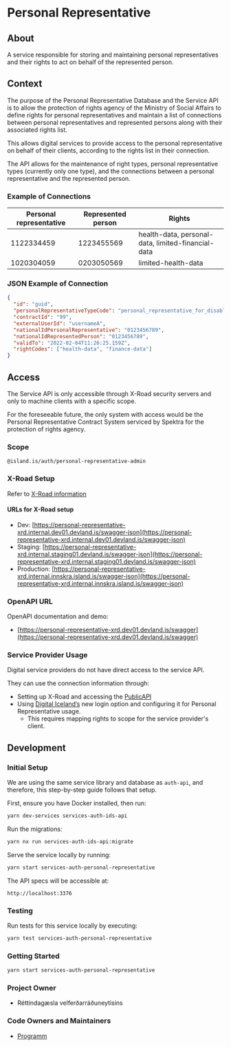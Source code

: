 # Personal Representative

## About

A service responsible for storing and maintaining personal representatives and their rights to act on behalf of the represented person.

## Context

The purpose of the Personal Representative Database and the Service API is to allow the protection of rights agency of the Ministry of Social Affairs to define rights for personal representatives and maintain a list of connections between personal representatives and represented persons along with their associated rights list.

This allows digital services to provide access to the personal representative on behalf of their clients, according to the rights list in their connection.

The API allows for the maintenance of right types, personal representative types (currently only one type), and the connections between a personal representative and the represented person.

### Example of Connections

| **Personal representative** | **Represented person** | **Rights**                                         |
| --------------------------- | ---------------------- | -------------------------------------------------- |
| 1122334459                  | 1223455569             | health-data, personal-data, limited-financial-data |
| 1020304059                  | 0203050569             | limited-health-data                                |

### JSON Example of Connection

```json
{
  "id": "guid",
  "personalRepresentativeTypeCode": "personal_representative_for_disabled_person",
  "contractId": "99",
  "externalUserId": "usernameA",
  "nationalIdPersonalRepresentative": "0123456789",
  "nationalIdRepresentedPerson": "0123456789",
  "validTo": "2022-02-04T11:26:25.159Z",
  "rightCodes": ["health-data", "finance-data"]
}
```

## Access

The Service API is only accessible through X-Road security servers and only to machine clients with a specific scope.

For the foreseeable future, the only system with access would be the Personal Representative Contract System serviced by Spektra for the protection of rights agency.

### Scope

```plaintext
@island.is/auth/personal-representative-admin
```

### X-Road Setup

Refer to [X-Road information](https://docs.devland.is/technical-overview/x-road/x-road-system-requirements)

#### URLs for X-Road setup

- Dev: [https://personal-representative-xrd.internal.dev01.devland.is/swagger-json](https://personal-representative-xrd.internal.dev01.devland.is/swagger-json)
- Staging: [https://personal-representative-xrd.internal.staging01.devland.is/swagger-json](https://personal-representative-xrd.internal.staging01.devland.is/swagger-json)
- Production: [https://personal-representative-xrd.internal.innskra.island.is/swagger-json](https://personal-representative-xrd.internal.innskra.island.is/swagger-json)

### OpenAPI URL

OpenAPI documentation and demo:

- [https://personal-representative-xrd.dev01.devland.is/swagger](https://personal-representative-xrd.dev01.devland.is/swagger)

### Service Provider Usage

Digital service providers do not have direct access to the service API.

They can use the connection information through:

- Setting up X-Road and accessing the [PublicAPI](https://docs.devland.is/apps/services/auth/personal-representative-public)
- Using [Digital Iceland’s](https://www.notion.so/Identity-Server-Integration-afde614a247e4b9da4731b2ace1115cd) new login option and configuring it for Personal Representative usage.
  - This requires mapping rights to scope for the service provider's client.

## Development

### Initial Setup

We are using the same service library and database as `auth-api`, and therefore, this step-by-step guide follows that setup.

First, ensure you have Docker installed, then run:

```bash
yarn dev-services services-auth-ids-api
```

Run the migrations:

```bash
yarn nx run services-auth-ids-api:migrate
```

Serve the service locally by running:

```bash
yarn start services-auth-personal-representative
```

The API specs will be accessible at:

```plaintext
http://localhost:3376
```

### Testing

Run tests for this service locally by executing:

```bash
yarn test services-auth-personal-representative
```

### Getting Started

```bash
yarn start services-auth-personal-representative
```

### Project Owner

- Réttindagæsla velferðarráðuneytisins

### Code Owners and Maintainers

- [Programm](https://github.com/orgs/island-is/teams/programm/members)

